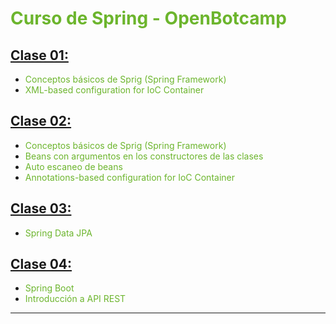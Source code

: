 # <sg>Curso de Spring - OpenBotcamp</sg>

## [Clase 01:](./Clase01)

* <sg>Conceptos básicos de Sprig (Spring Framework)</sg>
* <sg>XML-based configuration for IoC Container</sg>

## [Clase 02:](./Clase02)

* <sg>Conceptos básicos de Sprig (Spring Framework)</sg>
* <sg>Beans con argumentos en los constructores de las clases</sg>
* <sg>Auto escaneo de beans</sg>
* <sg>Annotations-based configuration for IoC Container</sg>

## [Clase 03:](./Clase03/)
* <sg>Spring Data JPA</sg>

## [Clase 04:](./Clase04/)
* <sg>Spring Boot</sg>
* <sg>Introducción a API REST</sg>

---

<style>
    sg {color: #6CB52D} /* Spring Green */
</style>